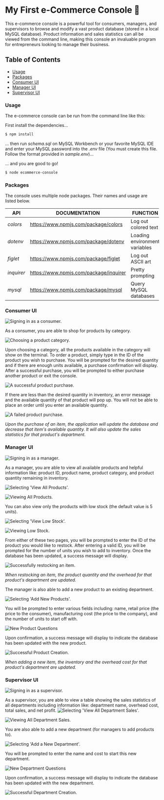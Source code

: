 # My First e-Commerce Console 👶 
This e-commerce console is a powerful tool for consumers, managers, and supervisors to browse and modify a vast product database (stored in a local MySQL database). Product information and sales statistics can all be viewed from the command line, making this console an invaluable program for entrepreneurs looking to manage their business.

## Table of Contents
- [Usage](#usage) 
- [Packages](#packages)
- [Consumer UI](#consumer-ui)
- [Manager UI](#manager-ui)
- [Supervisor UI](#supervisor-ui)


### Usage 
The e-commerce console can be run from the command line like this: 

First install the dependencies...
```sh
$ npm install 
```

... then run *schema.sql* on MySQL Workbench or your favorite MySQL IDE and enter your MySQL password into the *.env* file (You must create this file. Follow the format provided in *sample.env*)...

... and you are good to go!
```sh
$ node ecommerce-console
```
### Packages
The console uses multiple node packages. Their names and usage are listed below.

| API | DOCUMENTATION | FUNCTION |
| ------ | ------ | ------ |
| *colors* | https://www.npmjs.com/package/colors | Log out colored text |
| *dotenv* | https://www.npmjs.com/package/dotenv | Loading environment variables |
| *figlet* | https://www.npmjs.com/package/figlet | Log out ASCII art |
| *inquirer* | https://www.npmjs.com/package/inquirer | Pretty prompting |
| *mysql* | https://www.npmjs.com/package/mysql | Query MySQL databases|

### Consumer UI

![Signing in as a consumer.](/images/select-consumer.PNG "Signing in as a consumer.")

As a consumer, you are able to shop for products by category. 

![Choosing a product category.](/images/category-consumer.PNG "Choosing a product category")

Upon choosing a category, all the products available in the category will show on the terminal. To order a product, simply type in the ID of the product you wish to purchase. You will be prompted for the desired quantity and if there are enough units available, a purchase confirmation will display. After a successful purchase, you will be prompted to either purchase another product or exit the console.

![A successful product purchase.](/images/purchaseSuccess-consumer.PNG "A successful product purchase.")

If there are less than the desired quantity in inventory, an error message and the available quantity of that product will pop up. You will not be able to place an order until you enter an available quantity.

![A failed product purchase.](/images/purchaseError-consumer.PNG "A failed product purchase.")

*Upon the purchase of an item, the application will update the database and decrease that item's available quantity. It will also update the sales statistics for that product's department.*

### Manager UI

![Signing in as a manager.](/images/select-manager.PNG "Signing in as a manager.")

As a manager, you are able to view all available products and helpful information like: product ID, product name, product category, and product quantity remaining in inventory.

![Selecting 'View All Products'.](/images/viewAll-manager.PNG "Selecting 'View All Products'.")

![Viewing All Products.](/images/allProducts-manager.PNG "Viewing All Products.")

You can also view only the products with low stock (the default value is 5 units).

![Selecting 'View Low Stock'.](/images/viewLow-manager.PNG "Selecting 'View Low Stock'.")

![Viewing Low Stock.](/images/lowProducts-manager.PNG "Viewing Low Stock.")

From either of these two pages, you will be prompted to enter the ID of the product you would like to restock. After entering a valid ID, you will be prompted for the number of units you wish to add to inventory. Once the database has been updated, a success message will display. 

![Successfully restocking an item.](/images/restockSuccess.PNG "Successfully restocking an item.")

*When restocking an item, the product quantity and the overhead for that product's department are updated.*

The manager is also able to add a new product to an existing department.

![Selecting 'Add New Products'.](/images/addNew-manager.PNG "Selecting 'Add New Products'.")

You will be prompted to enter various fields including: name, retail price (the price to the consumer), manufacturing cost (the price to the company), and the number of units to start off with.

![New Product Questions](/images/newProduct-manager.PNG "New Product Questions")

Upon confirmation, a success message will display to indicate the database has been updated with the new product.

![Successful Product Creation.](/images/addNewSuccess-manager.PNG "Successful Product Creation.")

*When adding a new item, the inventory and the overhead cost for that product's department are updated.*


### Supervisor UI

![Signing in as a supervisor.](/images/select-supervisor.PNG "Signing in as a supervisor.")

As a supervisor, you are able to view a table showing the sales statistics of all departments including information like: department name, overhead cost, total sales, and net profit. 
![Selecting 'View All Department Sales'.](/images/viewTable-supervisor.PNG "Selecting 'Add New Products'.")

![Viewing All Department Sales.](/images/showTable-supervisor.PNG "Viewing All Department Sales.")

You are also able to add a new department (for managers to add products to).

![Selecting 'Add a New Department'.](/images/createDepartment-supervisor.PNG "Selecting 'Add a New Department'.")

You will be prompted to enter the name and cost to start this new department.

![New Department Questions](/images/createDepartmentQuestions.PNG "New Department Questions")

Upon confirmation, a success message will display to indicate the database has been updated with the new department.

![Successful Department Creation.](/images/createDepartmentSuccess.PNG "Successful Department Creation.")





